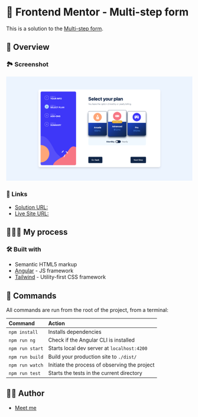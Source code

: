 # 🚀 Frontend Mentor - Multi-step form

This is a solution to the [Multi-step form](https://www.frontendmentor.io/challenges/multistep-form-YVAnSdqQBJ).

## 👀 Overview

### 🏞️ Screenshot

![](./screenshot.png)

### 🔗 Links

- [Solution URL:](https://github.com/eibii/nft-preview-card-component-main/)
- [Live Site URL:](https://eibii.github.io/nft-preview-card-component-main/)

## 👨🏻‍💻 My process

### 🛠️ Built with

- Semantic HTML5 markup
- [Angular](https://angular.io/) - JS framework
- [Tailwind](https://tailwindcss.com/) - Utility-first CSS framework

## 🧞 Commands

All commands are run from the root of the project, from a terminal:

| Command         | Action                                        |
| :-------------- | :-------------------------------------------- |
| `npm install`   | Installs dependencies                         |
| `npm run ng`    | Check if the Angular CLI is installed         |
| `npm run start` | Starts local dev server at `localhost:4200`   |
| `npm run build` | Build your production site to `./dist/`       |
| `npm run watch` | Initiate the process of observing the project |
| `npm run test`  | Starts the tests in the current directory     |

## ✍🏼 Author

- [Meet me](https://ercdev.com.br/)
